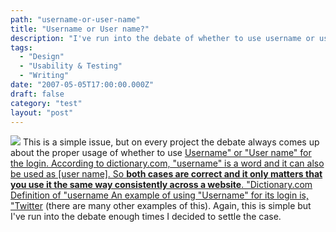 ```yaml
---
path: "username-or-user-name"
title: "Username or User name?"
description: "I've run into the debate of whether to use username or user name for logins."
tags: 
  - "Design"
  - "Usability & Testing"
  - "Writing"
date: "2007-05-05T17:00:00.000Z"
draft: false
category: "test"
layout: "post"
---
```


![](http://marcgrabanski.com/img/twitter-login.gif)
This is a simple issue, but on every project the debate always comes up about the proper usage of whether to use [Username" or "User name" for the login. According to dictionary.com, "username" is a word and it can also be used as [user name]. So **both cases are correct and it only matters that you use it the same way consistently across a website**. "Dictionary.com Definition of "username](http://dictionary.reference.com/browse/username)[ An example of using "Username" for its login is, "Twitter](http://www.twitter.com) (there are many other examples of this). Again, this is simple but I've run into the debate enough times I decided to settle the case.